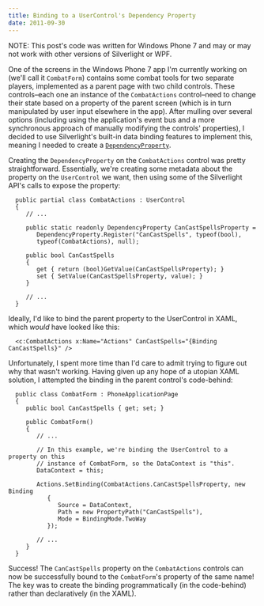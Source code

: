 ```yaml
---
title: Binding to a UserControl's Dependency Property
date: 2011-09-30
---
```


NOTE: This post's code was written for Windows Phone 7 and may or may not work with other versions of Silverlight or WPF.

One of the screens in the Windows Phone 7 app I'm currently working on (we'll call it `CombatForm`) contains some combat tools for two separate players, implemented as a parent page with two child controls. These controls–each one an instance of the `CombatActions` control–need to change their state based on a property of the parent screen (which is in turn manipulated by user input elsewhere in the app). After mulling over several options (including using the application's event bus and a more synchronous approach of manually modifying the controls' properties), I decided to use Silverlight's built-in data binding features to implement this, meaning I needed to create a [`DependencyProperty`][1].

Creating the `DependencyProperty` on the `CombatActions` control was pretty straightforward. Essentially, we're creating some metadata about the property on the `UserControl` we want, then using some of the Silverlight API's calls to expose the property:

      public partial class CombatActions : UserControl
      {
         // ...

         public static readonly DependencyProperty CanCastSpellsProperty =
            DependencyProperty.Register("CanCastSpells", typeof(bool),
            typeof(CombatActions), null);

         public bool CanCastSpells
         {
            get { return (bool)GetValue(CanCastSpellsProperty); }
            set { SetValue(CanCastSpellsProperty, value); }
         }

         // ...
      }

Ideally, I'd like to bind the parent property to the UserControl in XAML, which _would_ have looked like this:

      <c:CombatActions x:Name="Actions" CanCastSpells="{Binding CanCastSpells}" />

Unfortunately, I spent more time than I'd care to admit trying to figure out why that wasn't working. Having given up any hope of a utopian XAML solution, I attempted the binding in the parent control's code-behind:

      public class CombatForm : PhoneApplicationPage
      {
         public bool CanCastSpells { get; set; }

         public CombatForm()
         {
            // ...

            // In this example, we're binding the UserControl to a property on this
            // instance of CombatForm, so the DataContext is "this".
            DataContext = this;

            Actions.SetBinding(CombatActions.CanCastSpellsProperty, new Binding
               {
                  Source = DataContext,
                  Path = new PropertyPath("CanCastSpells"),
                  Mode = BindingMode.TwoWay
               });

            // ...
         }
      }

Success! The `CanCastSpells` property on the `CombatActions` controls can now be successfully bound to the `CombatForm`'s property of the same name! The key was to create the binding programmatically (in the code-behind) rather than declaratively (in the XAML).

[1]: http://msdn.microsoft.com/en-us/library/system.windows.dependencyproperty.aspx
